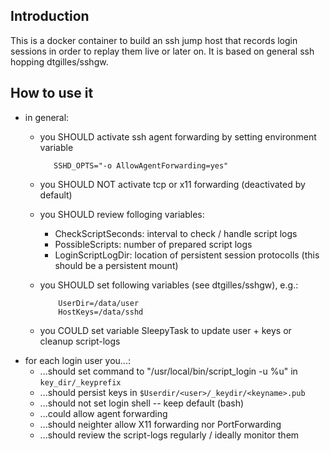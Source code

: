 ## Introduction

This is a docker container to build an ssh jump host that records login sessions
in order to replay them live or later on. It is based on general ssh hopping
dtgilles/sshgw.

## How to use it

 * in general:
   - you SHOULD activate ssh agent forwarding by setting environment variable

            SSHD_OPTS="-o AllowAgentForwarding=yes"

   - you SHOULD NOT activate tcp or x11 forwarding (deactivated by default)
   - you SHOULD review folloging variables:
     - CheckScriptSeconds:    interval to check / handle script logs
     - PossibleScripts:       number of prepared script logs
     - LoginScriptLogDir:     location of persistent session protocolls (this should be a persistent mount)
   - you SHOULD set following variables (see dtgilles/sshgw), e.g.:

             UserDir=/data/user
             HostKeys=/data/sshd

   - you COULD set variable SleepyTask to update user + keys or cleanup script-logs
 * for each login user you...:
   - ...should set command to "/usr/local/bin/script_login -u %u" in `key_dir/_keyprefix`
   - ...should persist keys in `$Userdir/<user>/_keydir/<keyname>.pub`
   - ...should not set login shell -- keep default (bash)
   - ...could allow agent forwarding
   - ...should neighter allow X11 forwarding nor PortForwarding 
   - ...should review the script-logs regularly / ideally monitor them

